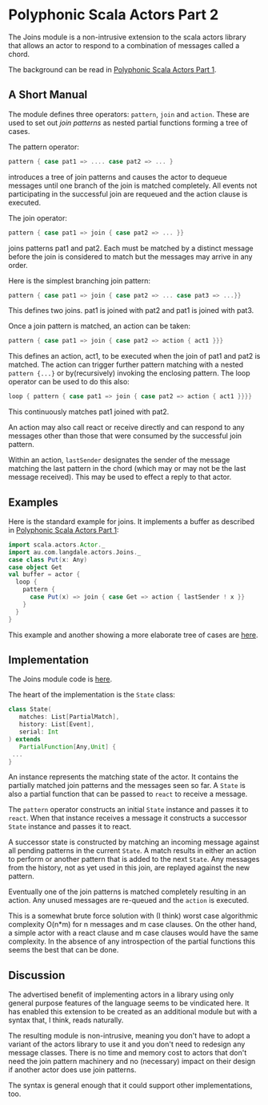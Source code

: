 ---
---
# Polyphonic Scala Actors Part 2

The Joins module is a non-intrusive extension to the scala actors library that allows an actor to respond to a combination of messages called a chord.

The background can be read in [Polyphonic Scala Actors Part 1](/2009/10/21/Polyphonic_Scala_Actors_Part_1.html).

## A Short Manual

The module defines three operators: `pattern`, `join` and `action`.  These are used to set out _join patterns_ as nested partial functions forming a tree of cases.

The pattern operator:

```scala
pattern { case pat1 => .... case pat2 => ... } 
```

introduces a tree of join patterns and causes the actor to dequeue messages until one branch of the join is matched completely.  All events not participating in the successful join are requeued and the action clause is executed.

The join operator:

```scala
pattern { case pat1 => join { case pat2 => ... }} 
```

joins patterns pat1 and pat2. Each must be matched by a distinct message before the join is considered to match but the messages may arrive in any order.

Here is the simplest branching join pattern:

```scala
pattern { case pat1 => join { case pat2 => ... case pat3 => ...}}
```

This defines two joins.  pat1 is joined with pat2 and pat1 is joined with pat3.

Once a join pattern is matched, an action can be taken:

```scala
pattern { case pat1 => join { case pat2 => action { act1 }}}
```

This defines an action, act1, to be executed when the join of pat1 and pat2 is matched. The action can trigger further pattern matching with a nested `pattern {...}` or by(recursively) invoking the enclosing pattern.  The loop operator can be used to do this also:

```scala
loop { pattern { case pat1 => join { case pat2 => action { act1 }}}}
```

This continuously matches pat1 joined with pat2.

An action may also call react or receive directly and can respond to any messages other than those that were consumed by the successful join pattern.

Within an action, `lastSender` designates the sender of the message matching the last pattern in the chord (which may or may not be the last message received). This may be used to effect a reply to that actor.

## Examples

Here is the standard example for joins.  It implements a buffer as described in [Polyphonic Scala Actors Part 1](/2009/10/21/Polyphonic_Scala_Actors_Part_1.html):

```scala
import scala.actors.Actor._
import au.com.langdale.actors.Joins._
case class Put(x: Any)
case object Get
val buffer = actor {
  loop {
    pattern {
      case Put(x) => join { case Get => action { lastSender ! x }}
    }
  }
}
```

This example and another showing a more elaborate tree of cases are [here](http://gist.github.com/234907).

## Implementation

The Joins module code is [here](http://gist.github.com/234907).

The heart of the implementation is the `State` class:

```scala
class State( 
   matches: List[PartialMatch], 
   history: List[Event], 
   serial: Int
) extends 
   PartialFunction[Any,Unit] {
 ... 
}
```

An instance represents the matching state of the actor.  It contains the partially matched join patterns and the messages seen so far.  A `State` is also a partial function that can be passed to `react` to receive a message.

The `pattern` operator constructs an initial `State` instance and passes it to `react`.  When that instance receives a message it constructs a successor `State` instance and  passes it to react.

A successor state is constructed by matching an incoming message against all pending patterns in the current `State`.  A match results in either an action to perform or another  pattern that is added to the next `State`.  Any messages from the history, not as yet used in this join, are replayed against the new pattern.

Eventually one of the join patterns is matched completely resulting in an action.  Any unused messages are re-queued and the `action` is executed.

This is a somewhat brute force solution with (I think) worst case algorithmic complexity O(n*m) for n messages and m case clauses.  On the other hand, a simple actor with a react clause and m case clauses would have the same complexity.  In the absence of any introspection of the partial functions this seems the best that can be done.

## Discussion

The advertised benefit of implementing actors in a library using only general purpose features of the language seems to be vindicated here.  It has enabled this extension to be created as an additional module but with a syntax that, I think, reads naturally.

The resulting module is non-intrusive, meaning you don't have to adopt a variant of the actors library to use it and you don't need to redesign any message classes.  There is no time and memory cost to actors that don't need the join pattern machinery and no (necessary) impact on their design if another actor does use join patterns.

The syntax is general enough that it could support other implementations, too.

